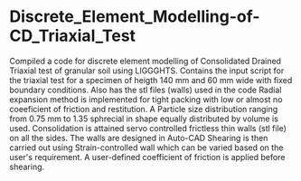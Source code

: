 # Discrete_Element_Modelling-of-CD_Triaxial_Test
Compiled a code for discrete element modelling of Consolidated Drained Triaxial test of granular soil using LIGGGHTS. 
Contains the input script for the triaxial test for a specimen of heigth 140 mm and 60 mm wide with fixed boundary conditions. Also has the stl files (walls) used in the code
Radial expansion method is implemented for tight packing with low or almost no coeeficient of friction and restitution.
A Particle size distribution ranging from 0.75 mm to 1.35 sphrecial in shape equally distributed by volume is used.
Consolidation is attained servo controlled frictless thin walls (stl file) on all the sides. The walls are designed in Auto-CAD
Shearing is then carried out using Strain-controlled wall which can be varied based on the user's requirement. A user-defined coefficient of friction is applied before shearing.
